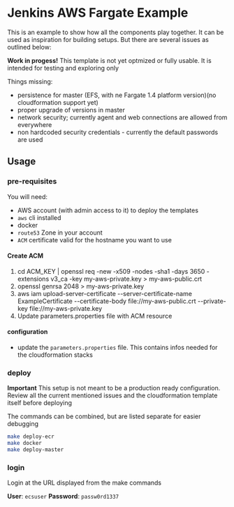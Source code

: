 # Jenkins AWS Fargate Example

This is an example to show how all the components play together. It can be used as inspiration for building setups. But there are several issues as outlined below:

**Work in progess!** This template is not yet optmized or fully usable. It is intended for testing and exploring only

Things missing:

-   persistence for master (EFS, with ne Fargate 1.4 platform version)(no cloudformation support yet)
-   proper upgrade of versions in master
-   network security; currently agent and web connections are allowed from everywhere
-   non hardcoded security credentials - currently the default passwords are used

## Usage

### pre-requisites

You will need:

-   AWS account (with admin access to it) to deploy the templates
-   `aws` cli installed
-   docker
-   `route53` Zone in your account
-   `ACM` certificate valid for the hostname you want to use

#### Create ACM
1. cd ACM_KEY | openssl req -new -x509 -nodes -sha1 -days 3650 -extensions v3_ca -key my-aws-private.key > my-aws-public.crt
2. openssl genrsa 2048 > my-aws-private.key
3. aws iam upload-server-certificate --server-certificate-name ExampleCertificate --certificate-body file://my-aws-public.crt --private-key file://my-aws-private.key
4. Update parameters.properties file with ACM resource

#### configuration

-   update the `parameters.properties` file. This contains infos needed for the cloudformation stacks

### deploy

**Important** This setup is not meant to be a production ready configuration. Review all the current mentioned issues and the cloudformation template itself before deploying

The commands can be combined, but are listed separate for easier debugging

```bash
make deploy-ecr
make docker
make deploy-master
```

### login

Login at the URL displayed from the make commands

**User**: `ecsuser`
**Password**: `passw0rd1337`
